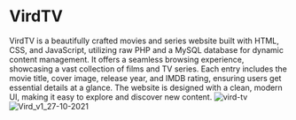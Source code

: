 # VirdTV
VirdTV is a beautifully crafted movies and series website built with HTML, CSS, and JavaScript, utilizing raw PHP and a MySQL database for dynamic content management. It offers a seamless browsing experience, showcasing a vast collection of films and TV series. Each entry includes the movie title, cover image, release year, and IMDB rating, ensuring users get essential details at a glance. The website is designed with a clean, modern UI, making it easy to explore and discover new content.
![vird-tv](https://user-images.githubusercontent.com/48364518/226488716-2a358762-59b8-491d-aebd-f0a54cf57302.jpg)
![Vird_v1_27-10-2021](https://user-images.githubusercontent.com/48364518/226488916-cc4d7da5-4016-4f9a-930a-50e2623c4528.jpg)
